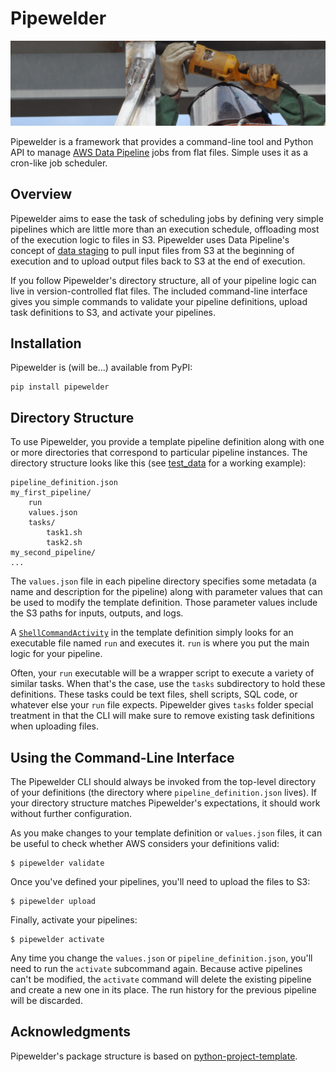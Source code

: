 # Pipewelder

![A worker welding a pipe](welder.jpg)

Pipewelder is a framework that provides a command-line tool and Python API
to manage [AWS Data Pipeline](http://aws.amazon.com/datapipeline/) jobs from flat files.
Simple uses it as a cron-like job scheduler.

## Overview

Pipewelder aims to ease the task of scheduling jobs by defining very simple
pipelines which are little more than an execution schedule, offloading
most of the execution logic to files in S3.
Pipewelder uses Data Pipeline's concept of [data staging](http://docs.aws.amazon.com/datapipeline/latest/DeveloperGuide/dp-concepts-staging.html) to pull input files from S3 at the beginning of execution and to upload output files back to S3 at the end of execution.

If you follow Pipewelder's directory structure, all of your pipeline logic
can live in version-controlled flat files. The included command-line interface
gives you simple commands to validate your pipeline definitions, upload
task definitions to S3, and activate your pipelines.

## Installation

Pipewelder is (will be...) available from PyPI:
```
pip install pipewelder
```

## Directory Structure

To use Pipewelder, you provide a template pipeline definition along with
one or more directories that correspond to particular pipeline instances.
The directory structure looks like this
(see [test_data](tests/test_data) for a working example):
```
pipeline_definition.json
my_first_pipeline/
    run
    values.json
    tasks/
        task1.sh
        task2.sh
my_second_pipeline/
...
```

The `values.json` file in each pipeline directory specifies some metadata
(a name and description for the pipeline) along with parameter values
that can be used to modify the template definition.
Those parameter values include the S3 paths for inputs, outputs, and logs.

A [`ShellCommandActivity`](http://docs.aws.amazon.com/datapipeline/latest/DeveloperGuide/dp-object-shellcommandactivity.html) in the template definition simply looks for an executable file named `run` and executes it.
`run` is where you put the main logic for your pipeline.

Often, your `run` executable will be a wrapper script to execute a variety of similar tasks.
When that's the case, use the `tasks` subdirectory to hold these definitions.
These tasks could be text files, shell scripts, SQL code, or whatever else
your `run` file expects.
Pipewelder gives `tasks` folder special treatment in that the CLI will make
sure to remove existing task definitions when uploading files.

## Using the Command-Line Interface

The Pipewelder CLI should always be invoked from the top-level directory
of your definitions (the directory where `pipeline_definition.json` lives).
If your directory structure matches Pipewelder's expectations, it should
work without further configuration.

As you make changes to your template definition or `values.json` files,
it can be useful to check whether AWS considers your definitions valid:
```
$ pipewelder validate
```

Once you've defined your pipelines, you'll need to upload the files to S3:
```
$ pipewelder upload
```

Finally, activate your pipelines:
```
$ pipewelder activate
```

Any time you change the `values.json` or `pipeline_definition.json`, you'll
need to run the `activate` subcommand again. Because active pipelines can't
be modified, the `activate` command will delete the existing pipeline and
create a new one in its place. The run history for the previous pipeline will
be discarded.

## Acknowledgments

Pipewelder's package structure is based on [python-project-template](https://github.com/seanfisk/python-project-template).
